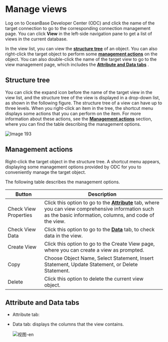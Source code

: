 Manage views 
=================================

Log on to OceanBase Developer Center (ODC) and click the name of the target connection to go to the corresponding connection management page. You can click **View** in the left-side navigation pane to get a list of views in the current database. 

In the view list, you can view the **[structure tree](#WUBF7)** of an object. You can also right-click the target object to perform some **[management actions](#7TmEZ)** on the object. You can also double-click the name of the target view to go to the view management page, which includes the **[Attribute and Data tabs](#fRXPX)** . 

Structure tree 
-----------------------

You can click the expand icon before the name of the target view in the view list, and the structure tree of the view is displayed in a drop-down list, as shown in the following figure. The structure tree of a view can have up to three levels. When you right-click an item in the tree, the shortcut menu displays some actions that you can perform on the item. For more information about these actions, see the **[Management actions](#7TmEZ)** section, where you can find the table describing the management options.

![Image 193](https://help-static-aliyun-doc.aliyuncs.com/assets/img/en-US/2596511561/p241377.png)

Management actions 
---------------------------

Right-click the target object in the structure tree. A shortcut menu appears, displaying some management options provided by ODC for you to conveniently manage the target object. 

The following table describes the management options.


|        Button         |                                                                                      Description                                                                                       |
|-----------------------|----------------------------------------------------------------------------------------------------------------------------------------------------------------------------------------|
| Check View Properties | Click this option to go to the **[Attribute](#fRXPX)** tab, where you can view comprehensive information such as the basic information, columns, and code of the view. |
| Check View Data       | Click this option to go to the **[Data](#fRXPX)** tab, to check data in the view.                                                                                      |
| Create View           | Click this option to go to the Create View page, where you can create a view as prompted.                                                                                              |
| Copy                  | Choose Object Name, Select Statement, Insert Statement, Update Statement, or Delete Statement.                                                                                         |
| Delete                | Click this option to delete the current view object.                                                                                                                                   |



Attribute and Data tabs 
--------------------------------

* Attribute tab:

  

* Data tab: displays the columns that the view contains. 

  ![视图-en](https://help-static-aliyun-doc.aliyuncs.com/assets/img/en-US/2596511561/p435149.png)
  



